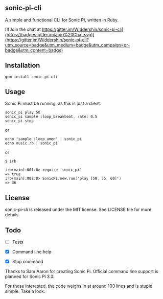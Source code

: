 sonic-pi-cli
-----------

A simple and functional CLI for Sonic Pi, written in Ruby.

[![Join the chat at https://gitter.im/Widdershin/sonic-pi-cli](https://badges.gitter.im/Join%20Chat.svg)](https://gitter.im/Widdershin/sonic-pi-cli?utm_source=badge&utm_medium=badge&utm_campaign=pr-badge&utm_content=badge)

Installation
-------

    gem install sonic-pi-cli

Usage
-----

Sonic Pi must be running, as this is just a client.

    sonic_pi play 50
    sonic_pi sample :loop_breakbeat, rate: 0.5
    sonic_pi stop

or

    echo 'sample :loop_amen' | sonic_pi
    echo music.rb | sonic_pi

or

    $ irb

    irb(main):001:0> require 'sonic_pi'
    => true
    irb(main):002:0> SonicPi.new.run('play [50, 55, 60]')
    => 36

License
------

sonic-pi-cli is released under the MIT license. See LICENSE file for more details.

Todo
----

- [ ] Tests
- [x] Command line help
- [x] Stop command


Thanks to Sam Aaron for creating Sonic Pi. Official command line support is planned for Sonic Pi 3.0.

For those interested, the code weighs in at around 100 lines and is stupid simple. Take a look.

